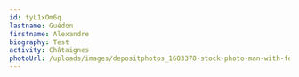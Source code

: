 ```yaml
---
id: tyL1xOm6q
lastname: Guédon
firstname: Alexandre
biography: Test
activity: Châtaignes
photoUrl: /uploads/images/depositphotos_1603378-stock-photo-man-with-fork-on-white.jpg
---
```

